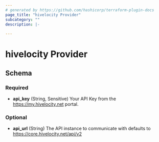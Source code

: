 ```yaml
---
# generated by https://github.com/hashicorp/terraform-plugin-docs
page_title: "hivelocity Provider"
subcategory: ""
description: |-
  
---
```


# hivelocity Provider





<!-- schema generated by tfplugindocs -->
## Schema

### Required

- **api_key** (String, Sensitive) Your API Key from the https://my.hivelocity.net portal.

### Optional

- **api_url** (String) The API instance to communicate with defaults to https://core.hivelocity.net/api/v2
